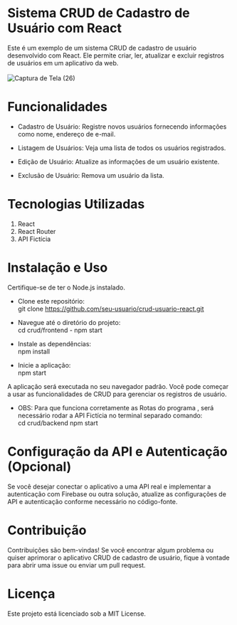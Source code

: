 # Sistema CRUD de Cadastro de Usuário com React
 Este é um exemplo de um sistema CRUD de cadastro de usuário desenvolvido com React. Ele permite criar, ler, atualizar e excluir registros de usuários em um aplicativo da web.
 <br>
 <br>
![Captura de Tela (26)](https://github.com/Coimbra777/Cadastro-de-Usuario/assets/103074944/b4ced9cc-28a0-4d57-bfc2-25c535ffdff3)
 <br>

# Funcionalidades
 * Cadastro de Usuário: Registre novos usuários fornecendo informações como nome, endereço de e-mail.

 * Listagem de Usuários: Veja uma lista de todos os usuários registrados.

 * Edição de Usuário: Atualize as informações de um usuário existente.

 * Exclusão de Usuário: Remova um usuário da lista.

# Tecnologias Utilizadas
1. React
2. React Router 
3. API Fictícia 

# Instalação e Uso
Certifique-se de ter o Node.js instalado.

 * Clone este repositório:  <br>
 git clone https://github.com/seu-usuario/crud-usuario-react.git

 * Navegue até o diretório do projeto:  <br>
cd crud/frontend - npm start

 * Instale as dependências:  <br>
npm install

 * Inicie a aplicação: <br>
npm start

 A aplicação será executada no seu navegador padrão. Você pode começar a usar as funcionalidades de CRUD para gerenciar os registros de usuário.<br>
*  OBS: Para que funciona corretamente as Rotas do programa , será necessário rodar a API Fictícia no terminal separado
 comando: <br>
 cd crud/backend npm start
 

# Configuração da API e Autenticação (Opcional)
Se você desejar conectar o aplicativo a uma API real e implementar a autenticação com Firebase ou outra solução, atualize as configurações de API e autenticação conforme necessário no código-fonte.

# Contribuição
Contribuições são bem-vindas! Se você encontrar algum problema ou quiser aprimorar o aplicativo CRUD de cadastro de usuário, fique à vontade para abrir uma issue ou enviar um pull request.

# Licença
Este projeto está licenciado sob a MIT License.

